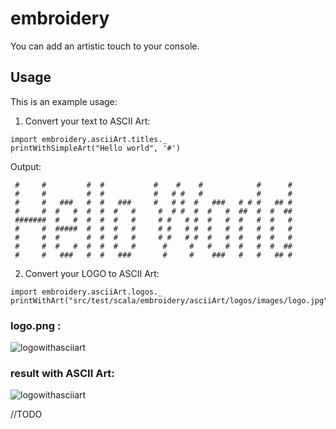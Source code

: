 # embroidery

You can add an artistic touch to your console.

## Usage

This is an example usage:

1. Convert your text to ASCII Art:

```
import embroidery.asciiArt.titles._
printWithSimpleArt("Hello world", '#')
```

Output:

```
 #     #         #  #           #    #    #            #      #
 #     #         #  #           #   # #   #            #      #
 #     #   ###   #  #   ###     #   # #  #   ###   # # #   ## #
 #     #  #   #  #  #  #   #     #  # #  #  #   #  ##  #  #  ##
 #######  #   #  #  #  #   #     # #   # #  #   #  #   #  #   #
 #     #  #####  #  #  #   #     # #   # #  #   #  #   #  #   #
 #     #  #      #  #  #   #     # #   # #  #   #  #   #  #   #
 #     #  #   #  #  #  #   #      #     #   #   #  #   #  #  ##
 #     #   ###   #  #   ###       #     #    ###   #   #   ## #

```

2. Convert your LOGO to ASCII Art:

```
import embroidery.asciiArt.logos._
printWithArt("src/test/scala/embroidery/asciiArt/logos/images/logo.jpg")
```
### logo.png :

![logowithasciiart](https://user-images.githubusercontent.com/3535357/36055462-d5cdfa72-0dfc-11e8-9b2a-2eee695bbb1f.png)

### result with ASCII Art:

![logowithasciiart](https://user-images.githubusercontent.com/3535357/36005528-716912b6-0d38-11e8-815f-8e7eb4c9be14.png)

//TODO
